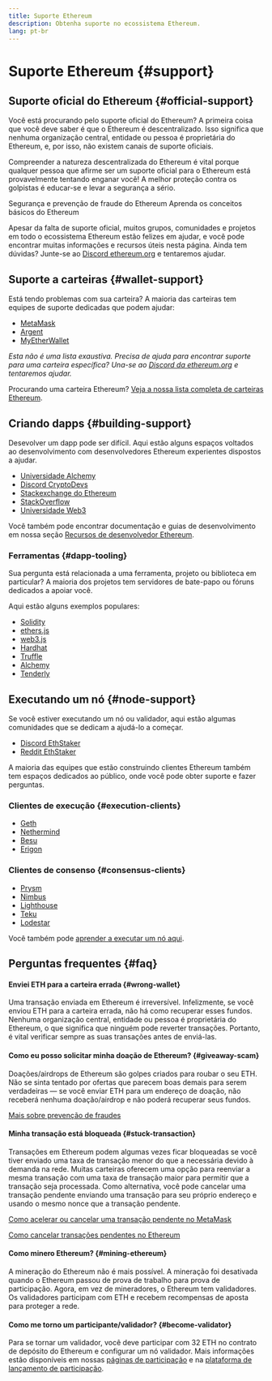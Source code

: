 ```yaml
---
title: Suporte Ethereum
description: Obtenha suporte no ecossistema Ethereum.
lang: pt-br
---
```


# Suporte Ethereum {#support}

## Suporte oficial do Ethereum {#official-support}

Você está procurando pelo suporte oficial do Ethereum? A primeira coisa que você deve saber é que o Ethereum é descentralizado. Isso significa que nenhuma organização central, entidade ou pessoa é proprietária do Ethereum, e, por isso, não existem canais de suporte oficiais.

Compreender a natureza descentralizada do Ethereum é vital porque qualquer pessoa que afirme ser um suporte oficial para o Ethereum está provavelmente tentando enganar você! A melhor proteção contra os golpistas é educar-se e levar a segurança a sério.

<DocLink to="/security/">
  Segurança e prevenção de fraude do Ethereum
</DocLink>

<DocLink to="/learn/">
  Aprenda os conceitos básicos do Ethereum
</DocLink>

Apesar da falta de suporte oficial, muitos grupos, comunidades e projetos em todo o ecossistema Ethereum estão felizes em ajudar, e você pode encontrar muitas informações e recursos úteis nesta página. Ainda tem dúvidas? Junte-se ao [Discord ethereum.org](/discord/) e tentaremos ajudar.

## Suporte a carteiras {#wallet-support}

Está tendo problemas com sua carteira? A maioria das carteiras tem equipes de suporte dedicadas que podem ajudar:

- [MetaMask](https://metamask.zendesk.com/hc/)
- [Argent](https://support.argent.xyz/hc/)
- [MyEtherWallet](https://help.myetherwallet.com/)

_Esta não é uma lista exaustiva. Precisa de ajuda para encontrar suporte para uma carteira específica? Una-se ao [Discord da ethereum.org](https://discord.gg/rZz26QWfCg) e tentaremos ajudar._

Procurando uma carteira Ethereum? [Veja a nossa lista completa de carteiras Ethereum](/wallets/find-wallet/).

## Criando dapps {#building-support}

Desevolver um dapp pode ser difícil. Aqui estão alguns espaços voltados ao desenvolvimento com desenvolvedores Ethereum experientes dispostos a ajudar.

- [Universidade Alchemy](https://university.alchemy.com/#starter_code)
- [Discord CryptoDevs](https://discord.gg/Z9TA39m8Yu)
- [Stackexchange do Ethereum](https://ethereum.stackexchange.com/)
- [StackOverflow](https://stackoverflow.com/questions/tagged/web3)
- [Universidade Web3](https://www.web3.university/)

Você também pode encontrar documentação e guias de desenvolvimento em nossa seção [Recursos de desenvolvedor Ethereum](/developers/).

### Ferramentas {#dapp-tooling}

Sua pergunta está relacionada a uma ferramenta, projeto ou biblioteca em particular? A maioria dos projetos tem servidores de bate-papo ou fóruns dedicados a apoiar você.

Aqui estão alguns exemplos populares:

- [Solidity](https://gitter.im/ethereum/solidity/)
- [ethers.js](https://discord.gg/6jyGVDK6Jx)
- [web3.js](https://discord.gg/GsABYQu4sC)
- [Hardhat](https://discord.gg/xtrMGhmbfZ)
- [Truffle](https://discord.gg/8uKcsccEYE)
- [Alchemy](http://alchemy.com/discord)
- [Tenderly](https://discord.gg/fBvDJYR)

## Executando um nó {#node-support}

Se você estiver executando um nó ou validador, aqui estão algumas comunidades que se dedicam a ajudá-lo a começar.

- [Discord EthStaker](https://discord.gg/ethstaker)
- [Reddit EthStaker](https://www.reddit.com/r/ethstaker)

A maioria das equipes que estão construindo clientes Ethereum também tem espaços dedicados ao público, onde você pode obter suporte e fazer perguntas.

### Clientes de execução {#execution-clients}

- [Geth](https://discord.gg/FqDzupGyYf)
- [Nethermind](https://discord.gg/YJx3pm8z5C)
- [Besu](https://discord.gg/p8djYngzKN)
- [Erigon](https://github.com/ledgerwatch/erigon/issues)

### Clientes de consenso {#consensus-clients}

- [Prysm](https://discord.gg/prysmaticlabs)
- [Nimbus](https://discord.gg/nSmEH3qgFv)
- [Lighthouse](https://discord.gg/cyAszAh)
- [Teku](https://discord.gg/7hPv2T6)
- [Lodestar](https://discord.gg/aMxzVcr)

Você também pode [aprender a executar um nó aqui](/developers/docs/nodes-and-clients/run-a-node/).

## Perguntas frequentes {#faq}

#### Enviei ETH para a carteira errada {#wrong-wallet}

Uma transação enviada em Ethereum é irreversível. Infelizmente, se você enviou ETH para a carteira errada, não há como recuperar esses fundos. Nenhuma organização central, entidade ou pessoa é proprietária do Ethereum, o que significa que ninguém pode reverter transações. Portanto, é vital verificar sempre as suas transações antes de enviá-las.

#### Como eu posso solicitar minha doação de Ethereum? {#giveaway-scam}

Doações/airdrops de Ethereum são golpes criados para roubar o seu ETH. Não se sinta tentado por ofertas que parecem boas demais para serem verdadeiras — se você enviar ETH para um endereço de doação, não receberá nenhuma doação/airdrop e não poderá recuperar seus fundos.

[Mais sobre prevenção de fraudes](/security/#common-scams)

#### Minha transação está bloqueada {#stuck-transaction}

Transações em Ethereum podem algumas vezes ficar bloqueadas se você tiver enviado uma taxa de transação menor do que a necessária devido à demanda na rede. Muitas carteiras oferecem uma opção para reenviar a mesma transação com uma taxa de transação maior para permitir que a transação seja processada. Como alternativa, você pode cancelar uma transação pendente enviando uma transação para seu próprio endereço e usando o mesmo nonce que a transação pendente.

[Como acelerar ou cancelar uma transação pendente no MetaMask](https://metamask.zendesk.com/hc/en-us/articles/360015489251-How-to-speed-up-or-cancel-a-pending-transaction)

[Como cancelar transações pendentes no Ethereum](https://info.etherscan.com/how-to-cancel-ethereum-pending-transactions/)

#### Como minero Ethereum? {#mining-ethereum}

A mineração do Ethereum não é mais possível. A mineração foi desativada quando o Ethereum passou de prova de trabalho para prova de participação. Agora, em vez de mineradores, o Ethereum tem validadores. Os validadores participam com ETH e recebem recompensas de aposta para proteger a rede.

#### Como me torno um participante/validador? {#become-validator}

Para se tornar um validador, você deve participar com 32 ETH no contrato de depósito do Ethereum e configurar um nó validador. Mais informações estão disponíveis em nossas [páginas de participação](/staking) e na [plataforma de lançamento de participação](https://launchpad.ethereum.org/).
